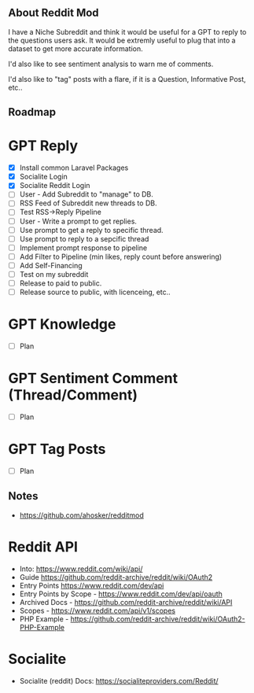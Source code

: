 ## About Reddit Mod

I have a Niche Subreddit and think it would be useful for a GPT to reply to the questions users ask. It would be extremly useful to plug that into a dataset to get more accurate information.

I'd also like to see sentiment analysis to warn me of comments.

I'd also like to "tag" posts with a flare, if it is a Question, Informative Post, etc..

## Roadmap

# GPT Reply

-   [x] Install common Laravel Packages
-   [x] Socialite Login
-   [x] Socialite Reddit Login
-   [ ] User - Add Subreddit to "manage" to DB.
-   [ ] RSS Feed of Subreddit new threads to DB.
-   [ ] Test RSS->Reply Pipeline
-   [ ] User - Write a prompt to get replies.
-   [ ] Use prompt to get a reply to specific thread.
-   [ ] Use prompt to reply to a sepcific thread
-   [ ] Implement prompt response to pipeline
-   [ ] Add Filter to Pipeline (min likes, reply count before answering)
-   [ ] Add Self-Financing
-   [ ] Test on my subreddit
-   [ ] Release to paid to public.
-   [ ] Release source to public, with licenceing, etc..

# GPT Knowledge

-   [ ] Plan

# GPT Sentiment Comment (Thread/Comment)

-   [ ] Plan

# GPT Tag Posts

-   [ ] Plan

## Notes

-   https://github.com/ahosker/redditmod

# Reddit API

-   Into: https://www.reddit.com/wiki/api/
-   Guide https://github.com/reddit-archive/reddit/wiki/OAuth2
-   Entry Points https://www.reddit.com/dev/api
-   Entry Points by Scope - https://www.reddit.com/dev/api/oauth
-   Archived Docs - https://github.com/reddit-archive/reddit/wiki/API
-   Scopes - https://www.reddit.com/api/v1/scopes
-   PHP Example - https://github.com/reddit-archive/reddit/wiki/OAuth2-PHP-Example

# Socialite

-   Socialite (reddit) Docs: https://socialiteproviders.com/Reddit/
